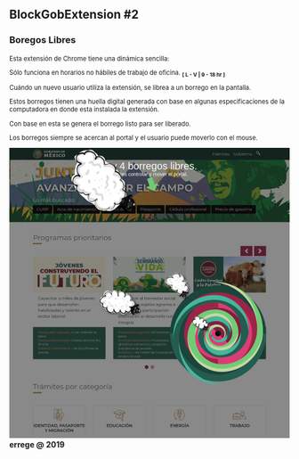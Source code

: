 <div>
  <h2> BlockGobExtension #2 </h2>
  <h3> Boregos Libres </h3>
  <div style='font-size:.8em;'>
  <p> Esta extensión de Chrome tiene una dinámica sencilla:<p>
      Sólo funciona en horarios no hábiles de trabajo de oficina.  
      <sub><strong>[ L - V | 9 - 18 hr ]</strong></sub>
  </p>
  <p> 
   Cuándo un nuevo usuario utiliza la extensión, se librea a un borrego en la pantalla.
  </p>
  <p>
    Estos borregos tienen una huella digital generada con base en algunas especificaciones de la computadora en donde esta instalada la extensión.
  </p>
  <p>
    Con base en esta se genera el borrego listo para ser liberado. 
  </p>
    <p>
      Los borregos siempre se acercan al portal y el usuario puede moverlo con el mouse. 
    </p>
    <img src='./src/images/screenshot.png' style="max-height:'150px' width:auto;">
  </div>
  <strong>errege @ 2019 </strong>
</div>
